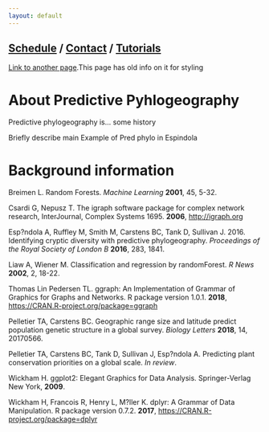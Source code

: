 ```yaml
---
layout: default
---
```




## [Schedule](./About.html) / [Contact](./Contact.html) / [Tutorials](./Tutorials.html)

[Link to another page](./another-page.html).This page has old info on it for styling

# About Predictive Pyhlogeography

Predictive phylogeography is... some history

Briefly describe main Example of Pred phylo in Espindola

# Background information

Breimen L. Random Forests. *Machine Learning* **2001**, 45, 5-32.

Csardi G, Nepusz T. The igraph software package for complex network research, InterJournal, Complex Systems 1695. **2006**, http://igraph.org

Esp?ndola A, Ruffley M, Smith M, Carstens BC, Tank D, Sullivan J. 2016. Identifying cryptic diversity with predictive phylogeography. *Proceedings of the Royal Society of London B* **2016**, 283, 1841.

Liaw A, Wiener M. Classification and regression by randomForest. *R News* **2002**, 2, 18-22.

Thomas Lin Pedersen TL. ggraph: An Implementation of Grammar of Graphics for Graphs and Networks. R package version 1.0.1. **2018**, https://CRAN.R-project.org/package=ggraph

Pelletier TA, Carstens BC. Geographic range size and latitude predict population genetic structure in a global survey. *Biology Letters* **2018**, 14, 20170566.

Pelletier TA, Carstens BC, Tank D, Sullivan J, Esp?ndola A. Predicting plant conservation priorities on a global scale. *In review*.

Wickham H. ggplot2: Elegant Graphics for Data Analysis. Springer-Verlag New York, **2009**.

Wickham H, Francois R, Henry L, M?ller K. dplyr: A Grammar of Data Manipulation. R package version 0.7.2. **2017**, https://CRAN.R-project.org/package=dplyr
